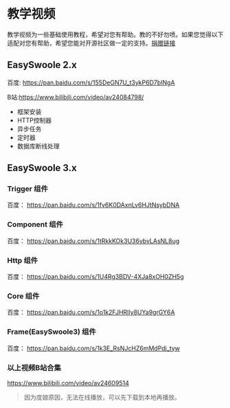 # 教学视频
教学视频为一些基础使用教程，希望对您有帮助。教的不好勿喷。如果您觉得以下适配对您有帮助，希望您能对开源社区做一定的支持。[捐赠链接](donate.md)

## EasySwoole 2.x

百度: https://pan.baidu.com/s/155DeGN7U_t3ykP6D7bINgA

B站:https://www.bilibili.com/video/av24084798/

- 框架安装
- HTTP控制器
- 异步任务
- 定时器
- 数据库断线处理


## EasySwoole 3.x

### Trigger 组件
百度： https://pan.baidu.com/s/1fv6K0DAxnLv6HJtNsybDNA

### Component 组件
百度： https://pan.baidu.com/s/1tRkkKOk3U36ybvLAsNL8ug

### Http 组件
百度： https://pan.baidu.com/s/1U4Rg3BDV-4XJa8xOH0ZH5g

### Core 组件
百度： https://pan.baidu.com/s/1o1k2FJHRlIy8UYa9grGY6A

### Frame(EasySwoole3) 组件
百度： https://pan.baidu.com/s/1k3E_RsNJcHZ6mMdPdj_tyw

### 以上视频B站合集

https://www.bilibili.com/video/av24609514

> 因为度娘原因，无法在线播放，可以先下载到本地再播放。